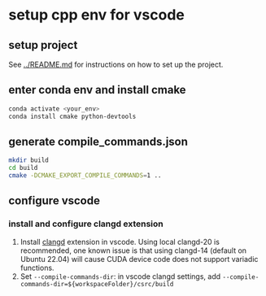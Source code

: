 # setup cpp env for vscode

## setup project

See [../README.md](../README.md) for instructions on how to set up the project.

## enter conda env and install cmake

```bash
conda activate <your_env>
conda install cmake python-devtools
```

## generate compile_commands.json

```bash
mkdir build
cd build
cmake -DCMAKE_EXPORT_COMPILE_COMMANDS=1 ..
```

## configure vscode

### install and configure clangd extension

1. Install [clangd](https://marketplace.visualstudio.com/items?itemName=llvm-vs-code-extensions.vscode-clangd) extension in vscode. Using local clangd-20 is recommended, one known issue is that using clangd-14 (default on Ubuntu 22.04) will cause CUDA device code does not support variadic functions.
2. Set `--compile-commands-dir`: in vscode clangd settings, add `--compile-commands-dir=${workspaceFolder}/csrc/build`
